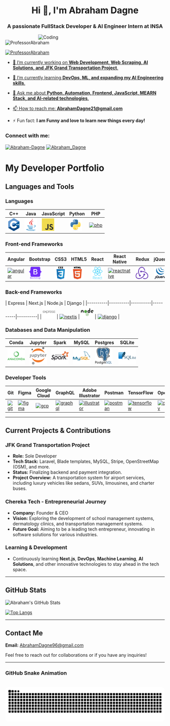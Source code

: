 
<h1 align="center">Hi 👋, I'm Abraham Dagne</h1>
<h3 align="center">A passionate FullStack Developer & AI Engineer Intern at INSA</h3>
<img align="right" alt="Coding" width="400" src="https://cdn.dribbble.com/users/1162077/screenshots/3848914/programmer.gif">

<p align="left"> <img src="https://komarev.com/ghpvc/?username=ProfessorAbraham&label=Profile%20views&color=0e75b6&style=flat" alt="ProfessorAbraham" /> </p>

<p align="left"> <a href="https://twitter.com/ProfessorAbraham" target="blank"><img src="https://img.shields.io/twitter/follow/ProfessorAbraham?logo=twitter&style=for-the-badge" alt="ProfessorAbraham"  </p>

- 🔭 I’m currently working on **Web Development, Web Scraping, AI Solutions, and JFK Grand Transportation Project**.
  
- 🌱 I’m currently learning **DevOps, ML, and expanding my AI Engineering skills**.
  
- 💬 Ask me about **Python, Automation, Frontend, JavaScript, MEARN Stack, and AI-related technologies**.
  
- 📫 How to reach me: **AbrahamDagne21@gmail.com**
  
- ⚡ Fun fact: **I am Funny and love to learn new things every day!**

<h3 align="left">Connect with me:</h3>
<p align="left">
  <a href="https://www.linkedin.com/in/abraham-dagne-593b57283/" target="blank"><img align="center" src="https://raw.githubusercontent.com/rahuldkjain/github-profile-readme-generator/master/src/images/icons/Social/linked-in-alt.svg" alt="Abraham-Dagne" height="30" width="40" /></a>
  <a href="https://instagram.com/Abraham_Dagne1" target="blank"><img align="center" src="https://raw.githubusercontent.com/rahuldkjain/github-profile-readme-generator/master/src/images/icons/Social/instagram.svg" alt="Abraham_Dagne" height="30" width="40" /></a>
</p>

# My Developer Portfolio

## Languages and Tools

### Languages
 C++ | Java | JavaScript | Python | PHP |  
|----------|----------|----------|----------|----------|  
| [<img src="https://raw.githubusercontent.com/devicons/devicon/master/icons/cplusplus/cplusplus-original.svg" alt="cplusplus" width="40" height="40"/>](https://www.w3schools.com/cpp/) | [<img src="https://raw.githubusercontent.com/devicons/devicon/master/icons/java/java-original.svg" alt="java" width="40" height="40"/>](https://www.java.com) | [<img src="https://raw.githubusercontent.com/devicons/devicon/master/icons/javascript/javascript-original.svg" alt="javascript" width="40" height="40"/>](https://developer.mozilla.org/en-US/docs/Web/JavaScript) | [<img src="https://raw.githubusercontent.com/devicons/devicon/master/icons/python/python-original.svg" alt="python" width="40" height="40"/>](https://www.python.org) | [<img src="https://www.vectorlogo.zone/logos/php/php-icon.svg" alt="php" width="40" height="40"/>](https://www.php.net/) |

### Front-end Frameworks
| Angular | Bootstrap | CSS3 | HTML5 | React | React Native | Redux | jQuery | Tailwind CSS |
|----------|----------|----------|----------|----------|----------|----------|----------|----------|
| [<img src="https://angular.io/assets/images/logos/angular/angular.svg" alt="angular" width="40" height="40"/>](https://angular.io) | [<img src="https://raw.githubusercontent.com/devicons/devicon/master/icons/bootstrap/bootstrap-plain-wordmark.svg" alt="bootstrap" width="40" height="40"/>](https://getbootstrap.com) | [<img src="https://raw.githubusercontent.com/devicons/devicon/master/icons/css3/css3-original-wordmark.svg" alt="css3" width="40" height="40"/>](https://www.w3schools.com/css/) | [<img src="https://raw.githubusercontent.com/devicons/devicon/master/icons/html5/html5-original-wordmark.svg" alt="html5" width="40" height="40"/>](https://www.w3.org/html/) | [<img src="https://raw.githubusercontent.com/devicons/devicon/master/icons/react/react-original-wordmark.svg" alt="react" width="40" height="40"/>](https://reactjs.org/) | [<img src="https://reactnative.dev/img/header_logo.svg" alt="reactnative" width="40" height="40"/>](https://reactnative.dev/) | [<img src="https://raw.githubusercontent.com/devicons/devicon/master/icons/redux/redux-original.svg" alt="redux" width="40" height="40"/>](https://redux.js.org) | [<img src="https://raw.githubusercontent.com/devicons/devicon/master/icons/jquery/jquery-original-wordmark.svg" alt="jquery" width="40" height="40"/>](https://jquery.com/) | [<img src="https://www.vectorlogo.zone/logos/tailwindcss/tailwindcss-icon.svg" alt="tailwind" width="40" height="40"/>](https://tailwindcss.com/) |

### Back-end Frameworks
| Express | Next.js | Node.js | Django |
|----------|----------|----------|----------|----------|
| [<img src="https://raw.githubusercontent.com/devicons/devicon/master/icons/express/express-original-wordmark.svg" alt="express" width="40" height="40"/>](https://expressjs.com) | [<img src="https://cdn.worldvectorlogo.com/logos/nextjs-2.svg" alt="nextjs" width="40" height="40"/>](https://nextjs.org/) | [<img src="https://raw.githubusercontent.com/devicons/devicon/master/icons/nodejs/nodejs-original-wordmark.svg" alt="nodejs" width="40" height="40"/>](https://nodejs.org) | [<img src="https://skillicons.dev/icons?i=django" alt="django" />](https://www.djangoproject.com/) |

### Databases and Data Manipulation
| Conda | Jupyter | Spark | MySQL | Postgres | SQLite |
|----------|----------|----------|----------|----------|----------|
| [<img src="https://github.com/devicons/devicon/blob/master/icons/anaconda/anaconda-original-wordmark.svg" alt="Conda" title="Conda" width="55" height="55"/>](https://anaconda.org) | [<img src="https://github.com/devicons/devicon/blob/master/icons/jupyter/jupyter-original-wordmark.svg" alt="Jupiter" title="Jupiter" width="55" height="55"/>](https://jupyter.org/) | [<img src="https://github.com/devicons/devicon/blob/master/icons/apachespark/apachespark-original-wordmark.svg" alt="Spark" title="Spark" width="55" height="55"/>](https://spark.apache.org/) | [<img src="https://github.com/devicons/devicon/blob/master/icons/mysql/mysql-original-wordmark.svg" alt="MySQL" title="MySQL" width="55" height="55"/>](https://www.mysql.com/) | [<img src="https://github.com/devicons/devicon/blob/master/icons/postgresql/postgresql-original-wordmark.svg" alt="Postgres" title="Postgres" width="55" height="55"/>](https://www.postgresql.org/) | [<img src="https://github.com/devicons/devicon/blob/master/icons/sqlite/sqlite-original-wordmark.svg" alt="SQLite" title="SQLite" width="55" height="55"/>](https://www.sqlite.org/) |

### Developer Tools
| Git | Figma | Google Cloud | GraphQL | Adobe Illustrator | Postman | TensorFlow | OpenCV |
|----------|----------|----------|----------|----------|----------|----------|----------|
| [<img src="https://www.vectorlogo.zone/logos/git-scm/git-scm-icon.svg" alt="git" width="40" height="40"/>](https://git-scm.com/) | [<img src="https://www.vectorlogo.zone/logos/figma/figma-icon.svg" alt="figma" width="40" height="40"/>](https://www.figma.com/) | [<img src="https://www.vectorlogo.zone/logos/google_cloud/google_cloud-icon.svg" alt="gcp" width="40" height="40"/>](https://cloud.google.com) | [<img src="https://www.vectorlogo.zone/logos/graphql/graphql-icon.svg" alt="graphql" width="40" height="40"/>](https://graphql.org) | [<img src="https://www.vectorlogo.zone/logos/adobe_illustrator/adobe_illustrator-icon.svg" alt="illustrator" width="40" height="40"/>](https://www.adobe.com/in/products/illustrator.html) | [<img src="https://www.vectorlogo.zone/logos/getpostman/getpostman-icon.svg" alt="postman" width="40" height="40"/>](https://www.postman.com/) | [<img src="https://www.vectorlogo.zone/logos/tensorflow/tensorflow-icon.svg" alt="tensorflow" width="40" height="40"/>](https://www.tensorflow.org/) | [<img src="https://www.vectorlogo.zone/logos/opencv/opencv-icon.svg" alt="opencv" width="40" height="40"/>](https://opencv.org/) |

---

## Current Projects & Contributions

### **JFK Grand Transportation Project**
- **Role:** Sole Developer
- **Tech Stack:** Laravel, Blade templates, MySQL, Stripe, OpenStreetMap (OSM), and more.
- **Status:** Finalizing backend and payment integration.
- **Project Overview:** A transportation system for airport services, including luxury vehicles like sedans, SUVs, limousines, and charter buses.
  
### **Chereka Tech - Entrepreneurial Journey**
- **Company:** Founder & CEO
- **Vision:** Exploring the development of school management systems, dermatology clinics, and transportation management systems.
- **Future Goal:** Aiming to be a leading tech entrepreneur, innovating in software solutions for various industries.

### **Learning & Development**
- Continuously learning **Next.js**, **DevOps**, **Machine Learning**, **AI Solutions**, and other innovative technologies to stay ahead in the tech space.

---

## GitHub Stats

![Abraham's GitHub Stats](https://github-readme-stats.vercel.app/api?username=ProfessorAbraham&show_icons=true&theme=radical)

[![Top Langs](https://github-readme-stats.vercel.app/api/top-langs/?username=ProfessorAbraham&layout=compact)](https://github.com/ProfessorAbraham/github-readme-stats)

---

## Contact Me

**Email:** [AbrahamDagne96@gmail.com](mailto:AbrahamDagne96@gmail.com)

Feel free to reach out for collaborations or if you have any inquiries!

---

### GitHub Snake Animation

<br clear="both">
<picture>
  <source 
    media="(prefers-color-scheme: dark)" 
    srcset="https://raw.githubusercontent.com/professorAbraham/professorAbraham/output/github-snake-dark.svg" 
  />
  <source 
    media="(prefers-color-scheme: light)" 
    srcset="https://raw.githubusercontent.com/professorAbraham/professorAbraham/output/github-snake.svg" 
  />
  <img 
    alt="GitHub Snake Animation" 
    src="https://raw.githubusercontent.com/professorAbraham/professorAbraham/output/github-snake.svg" 
    style="max-width: 100%; border-radius: 10px;" 
  />
</picture>

